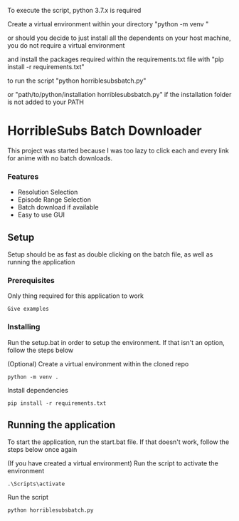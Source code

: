 To execute the script, python 3.7.x is required

Create a virtual environment within your directory 
"python -m venv <directory>"

or should you decide to just install all the dependents on your host machine, you do not require a virtual environment

and install the packages required within the requirements.txt file with
"pip install -r requirements.txt"

to run the script
"python horriblesubsbatch.py"

or
"path/to/python/installation horriblesubsbatch.py"
if the installation folder is not added to your PATH

# HorribleSubs Batch Downloader

This project was started because I was too lazy to click each and every link for anime with no batch downloads. 
### Features
 - Resolution Selection
 - Episode Range Selection
 - Batch download if available
 - Easy to use GUI
 
## Setup
Setup should be as fast as double clicking on the batch file, as well as running the application

### Prerequisites

Only thing required for this application to work

```
Give examples
```

### Installing

Run the setup.bat in order to setup the environment. If that isn't an option, follow the steps below

(Optional) Create a virtual environment within the cloned repo

```
python -m venv .
```

Install dependencies

```
pip install -r requirements.txt
```



## Running the application

To start the application, run the start.bat file. If that doesn't work, follow the steps below once again

(If you have created a virtual environment) Run the script to activate the environment

```
.\Scripts\activate
```

Run the script
```
python horriblesubsbatch.py
```



